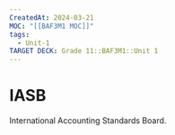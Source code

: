 ```yaml
---
CreatedAt: 2024-03-21
MOC: "[[BAF3M1 MOC]]"
tags:
  - Unit-1
TARGET DECK: Grade 11::BAF3M1::Unit 1
---
```


# IASB
International Accounting Standards Board.
<!--ID: 1718216451540-->

